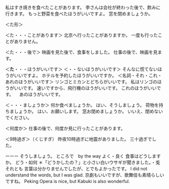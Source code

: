 私はすき焼きを食べたことがあります。
李さんは会社が終わった後で、飲みに行きます。
もっと野菜を食べたほうがいいですよ。
窓を閉めましょうか。

＜た形＞

＜た・・・ことがあります＞
北京へ行ったことがありますか。
一度も行ったことがありません。

＜た・・・後で＞
映画を見た後で、食事をしました。
仕事の後で、映画を見ます。

＜**た**・・・ほうがいいです＞
＜・・ないほうがいいです＞
そんなに慌てないほうがいいですよ。
ホテルを予約したほうがいいですか。
＜名詞・それ・これ・あれのほうがいいです＞
リンゴとミカンとどちらがいいです。
私はリンゴのほうがいいです。
速いですから、飛行機のほうがいいです。
これのほうがいいです。
　あのほうがいいです。

＜・・・ましょうか＞
何か食べましょうか。
はい、そうしましょう。
荷物を持ちましょうか。
はい、お願いします。
窓お閉めましょうか。
いいえ、閉めないでください。

＜何度か＞
仕事の後で、何度か見に行ったことがあります。

＜9時過ぎ＞（くじすぎ）
昨夜10時過ぎに地震がありました。
三十過ぎでした。

ーーー
そうしましょう。
ところで　by the way
よく・良く
食事はどうしますか。
どう・如何
＊「どうかしたの？」と小さい白いウサギが聞きました。・兎
それとも
言葉は分かりませんでしたが、とでもよかったです。
I did not understand the words, but I was glad.
京劇もいいですが、歌舞伎も素晴らしいですね。
Peking Opera is nice, but Kabuki is also wonderful.
